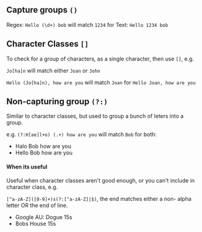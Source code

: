 ## Capture groups `()`

Regex: ```Hello (\d+) bob```  will match ```1234``` for Text: ```Hello 1234 bob```

## Character Classes `[]`

To check for a group of characters, as a single character, then use `[]`, e.g.

`Jo[ha]n` will match either `Joan` or `John`

`Hello (Jo[ha]n), how are you` will match `Joan` for `Hello Joan, how are you`

## Non-capturing group `(?:)`

Similar to character classes, but used to group a bunch of leters into a group.

e.g. `(?:H[ae]l+o) (.+) how are you` will match `Bob` for both:
  - Halo Bob how are you
  - Hello Bob how are you
  
#### When its useful
  
Useful when character classes aren't good enough, or you can't include in character class, e.g.

`[^a-zA-Z]([0-9]+)s(?:[^a-zA-Z]|$)`, the end matches either a non- alpha letter OR the end of line.

- Google AU: Dogue 15s
- Bobs House 15s


